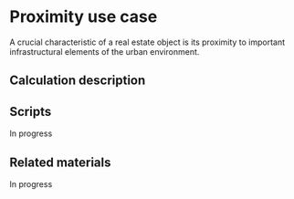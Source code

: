 # Proximity use case

A crucial characteristic of a real estate object is its proximity to important infrastructural elements 
of the urban environment.

## Calculation description

## Scripts 

In progress

## Related materials

In progress

